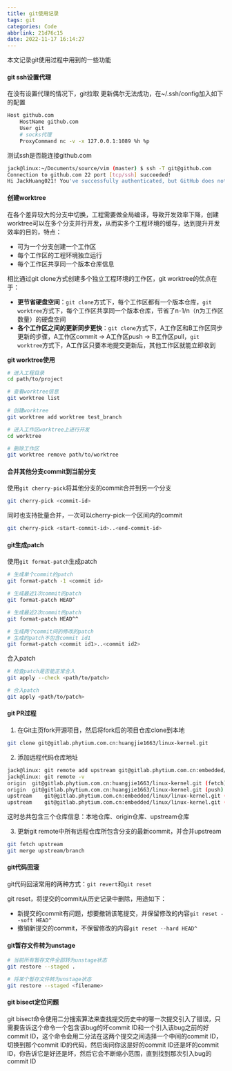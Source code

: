 ```yaml
---
title: git使用记录
tags: git
categories: Code
abbrlink: 21d76c15
date: 2022-11-17 16:14:27
---
```


本文记录git使用过程中用到的一些功能
<!-- more -->

#### git ssh设置代理
在没有设置代理的情况下，git拉取 更新偶尔无法成功，在~/.ssh/config加入如下的配置
```bash
Host github.com
	HostName github.com
	User git
    # socks代理
	ProxyCommand nc -v -x 127.0.0.1:1089 %h %p
```
测试ssh是否能连接github.com
```bash
jack@linux:~/Documents/source/vim (master) $ ssh -T git@github.com
Connection to github.com 22 port [tcp/ssh] succeeded!
Hi JackHuang021! You've successfully authenticated, but GitHub does not provide shell access.
```

#### 创建worktree
在各个差异较大的分支中切换，工程需要做全局编译，导致开发效率下降，创建worktree可以在多个分支并行开发，从而实多个工程环境的缓存，达到提升开发效率的目的，特点：
+ 可为一个分支创建一个工作区
+ 每个工作区的工程环境独立运行
+ 每个工作区共享同一个版本仓库信息

相比通过git clone方式创建多个独立工程环境的工作区，git worktree的优点在于：
+ **更节省硬盘空间**：`git clone`方式下，每个工作区都有一个版本仓库，`git worktree`方式下，每个工作区共享同一个版本仓库，节省了n-1/n（n为工作区数量）的硬盘空间
+ **各个工作区之间的更新同步更快**：`git clone`方式下，A工作区和B工作区同步更新的步骤，A工作区commit -> A工作区push -> B工作区pull，`git worktree`方式下，A工作区只要本地提交更新后，其他工作区就能立即收到

**git worktree使用**
```bash
# 进入工程目录
cd path/to/project

# 查看worktree信息
git worktree list

# 创建worktree
git worktree add worktree test_branch

# 进入工作区worktree上进行开发
cd worktree

# 删除工作区
git worktree remove path/to/worktree
```

#### 合并其他分支commit到当前分支
使用`git cherry-pick`将其他分支的commit合并到另一个分支
```bash
git cherry-pick <commit-id>
```
同时也支持批量合并，一次可以cherry-pick一个区间内的commit
```bash
git cherry-pick <start-commit-id>..<end-commit-id>
```

#### git生成patch
使用`git format-patch`生成patch
```bash
# 生成单个commit的patch
git format-patch -1 <commit id>

# 生成最近1次commit的patch
git format-patch HEAD^

# 生成最近2次commit的patch
git format-patch HEAD^^

# 生成两个commit间的修改的patch
# 生成的patch不包含commit id1
git format-patch <commit id1>..<commit id2>
```
合入patch
```bash
# 检查patch是否能正常合入
git apply --check <path/to/patch>

# 合入patch
git apply <path/to/patch>
```

#### git PR过程
1. 在Git主页fork开源项目，然后将fork后的项目仓库clone到本地
```bash
git clone git@gitlab.phytium.com.cn:huangjie1663/linux-kernel.git
```
2. 添加远程代码仓库地址
```bash
jack@linux: git remote add upstream git@gitlab.phytium.com.cn:embedded/linux/linux-kernel.git
jack@linux: git remote -v
origin	git@gitlab.phytium.com.cn:huangjie1663/linux-kernel.git (fetch)
origin	git@gitlab.phytium.com.cn:huangjie1663/linux-kernel.git (push)
upstream	git@gitlab.phytium.com.cn:embedded/linux/linux-kernel.git (fetch)
upstream	git@gitlab.phytium.com.cn:embedded/linux/linux-kernel.git (push)
```
这时总共包含三个仓库信息：本地仓库、origin仓库、upstream仓库

3. 更新git remote中所有远程仓库所包含分支的最新commit，并合并upstream
```bash
git fetch upstream
git merge upstream/branch
```

#### git代码回滚
git代码回滚常用的两种方式：`git revert`和`git reset`

git reset，将提交的commit从历史记录中删除，用途如下：
+ 新提交的commit有问题，想要撤销该笔提交，并保留修改的内容`git reset --soft HEAD^`
+ 撤销新提交的commit，不保留修改的内容`git reset --hard HEAD^`

#### git暂存文件转为unstage
```bash
# 当前所有暂存文件全部转为unstage状态
git restore --staged .

# 将某个暂存文件转为unstage状态
git restore --staged <filename>
```

#### git bisect定位问题
git bisect命令使用二分搜索算法来查找提交历史中的哪一次提交引入了错误，只需要告诉这个命令一个包含该bug的坏commit ID和一个引入该bug之前的好commit ID，这个命令会用二分法在这两个提交之间选择一个中间的commit ID，切换到那个commit ID的代码，然后询问你这是好的commit ID还是坏的commit ID，你告诉它是好还是坏，然后它会不断缩小范围，直到找到那次引入bug的commit ID

